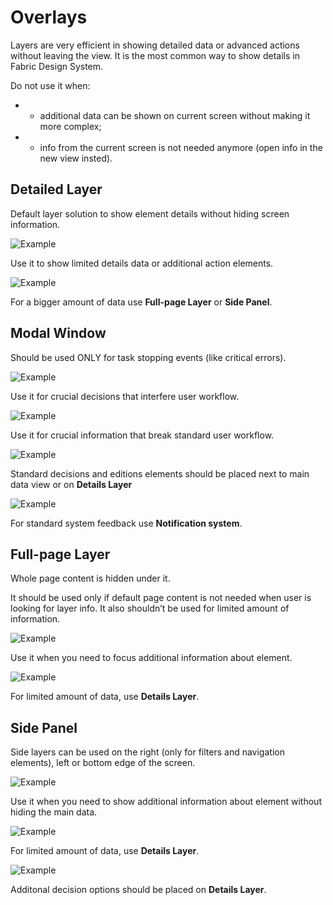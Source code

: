 # Overlays
Layers are very efficient in showing detailed data or advanced actions without leaving the view. It is the most common way to show details in Fabric Design System.

Do not use it when:
- - additional data can be shown on current screen without making it more complex;
- - info from the current screen is not needed anymore (open info in the new view insted).

## Detailed Layer
Default layer solution to show element details without hiding screen information.

![Example](src/style/assets/over-ex10.svg)
<p>Use it to show limited details data or additional action elements.</p>

![Example](src/style/assets/over-ex11.svg)
<p>For a bigger amount of data use <b>Full-page Layer</b> or <b>Side Panel</b>.</p>

## Modal Window
Should be used ONLY for task stopping events (like critical errors).

![Example](src/style/assets/over-ex6.svg)
<p>Use it for crucial decisions that interfere user workflow.</p>

![Example](src/style/assets/over-ex7.svg)
<p>Use it for crucial information that break standard user workflow.</p>

![Example](src/style/assets/over-ex8.svg)
<p>Standard decisions and editions elements should be placed next to main data view or on <b>Details Layer</b></p>

![Example](src/style/assets/over-ex9.svg)
<p>For standard system feedback use <b>Notification system</b>.</p>

## Full-page Layer
Whole page content is hidden under it.

It should be used only if default page content is not needed when user is looking for layer info. It also shouldn’t be used for limited amount of information.

![Example](src/style/assets/over-ex4.svg)
<p>Use it when you need to focus additional information about element.</p>

![Example](src/style/assets/over-ex5.svg)
<p>For limited amount of data, use <b>Details Layer</b>.</p>

## Side Panel
Side layers can be used on the right (only for filters and navigation elements), left or bottom edge of the screen.

![Example](src/style/assets/over-ex1.svg)
<p>Use it when you need to show additional information about element without hiding the main data.</p>

![Example](src/style/assets/over-ex2.svg)
<p>For limited amount of data, use <b>Details Layer</b>.</p>

![Example](src/style/assets/over-ex3.svg)
<p>Additonal decision options should be placed on <b>Details Layer</b>.</p>


<!---
## Interactions
Side, context and full-page layers are shown when user clicks proper element (usually text link or button). They can be hidden by interacting with the same element again or by clicking proper action on the layer itself (like "Done" button).

Layers appearence/disapearence should be animated. Use “slide” animation for side and dialog layers and “scale” animations for full-page and modals.

-->
